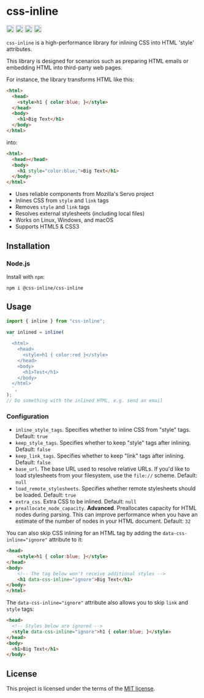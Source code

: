 # css-inline

[<img alt="build status" src="https://img.shields.io/github/actions/workflow/status/Stranger6667/css-inline/build.yml?style=flat-square&labelColor=555555&logo=github" height="20">](https://github.com/Stranger6667/css-inline/actions/workflows/build.yml)
[<img alt="npm" src="https://img.shields.io/npm/v/css-inline?style=flat-square" height="20">](https://www.npmjs.com/package/css-inline)
[<img alt="codecov.io" src="https://img.shields.io/codecov/c/gh/Stranger6667/css-inline?logo=codecov&style=flat-square&token=tOzvV4kDY0" height="20">](https://app.codecov.io/github/Stranger6667/css-inline)
[<img alt="gitter" src="https://img.shields.io/gitter/room/Stranger6667/css-inline?style=flat-square" height="20">](https://gitter.im/Stranger6667/css-inline)

`css-inline` is a high-performance library for inlining CSS into HTML 'style' attributes.

This library is designed for scenarios such as preparing HTML emails or embedding HTML into third-party web pages.

For instance, the library transforms HTML like this:

```html
<html>
  <head>
    <style>h1 { color:blue; }</style>
  </head>
  <body>
    <h1>Big Text</h1>
  </body>
</html>
```

into:

```html
<html>
  <head></head>
  <body>
    <h1 style="color:blue;">Big Text</h1>
  </body>
</html>
```

- Uses reliable components from Mozilla's Servo project
- Inlines CSS from `style` and `link` tags
- Removes `style` and `link` tags
- Resolves external stylesheets (including local files)
- Works on Linux, Windows, and macOS
- Supports HTML5 & CSS3

## Installation

### Node.js

Install with `npm`:

```shell
npm i @css-inline/css-inline
```

## Usage

```typescript
import { inline } from "css-inline";

var inlined = inline(
  `
  <html>
    <head>
      <style>h1 { color:red }</style>
    </head>
    <body>
      <h1>Test</h1>
    </body>
  </html>
  `,
);
// Do something with the inlined HTML, e.g. send an email
```

### Configuration

- `inline_style_tags`. Specifies whether to inline CSS from "style" tags. Default: `true`
- `keep_style_tags`. Specifies whether to keep "style" tags after inlining. Default: `false`
- `keep_link_tags`. Specifies whether to keep "link" tags after inlining. Default: `false`
- `base_url`. The base URL used to resolve relative URLs. If you'd like to load stylesheets from your filesystem, use the `file://` scheme. Default: `null`
- `load_remote_stylesheets`. Specifies whether remote stylesheets should be loaded. Default: `true`
- `extra_css`. Extra CSS to be inlined. Default: `null`
- `preallocate_node_capacity`. **Advanced**. Preallocates capacity for HTML nodes during parsing. This can improve performance when you have an estimate of the number of nodes in your HTML document. Default: `32`

You can also skip CSS inlining for an HTML tag by adding the `data-css-inline="ignore"` attribute to it:

```html
<head>
    <style>h1 { color:blue; }</style>
</head>
<body>
    <!-- The tag below won't receive additional styles -->
    <h1 data-css-inline="ignore">Big Text</h1>
</body>
</html>
```

The `data-css-inline="ignore"` attribute also allows you to skip `link` and `style` tags:

```html
<head>
  <!-- Styles below are ignored -->
  <style data-css-inline="ignore">h1 { color:blue; }</style>
</head>
<body>
  <h1>Big Text</h1>
</body>
```

## License

This project is licensed under the terms of the [MIT license](https://opensource.org/licenses/MIT).
